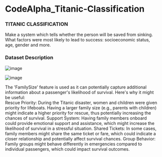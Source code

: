 # CodeAlpha_Titanic-Classification

### TITANIC CLASSIFICATION 

Make a system which tells whether the person will be saved from sinking. What factors were most likely to lead to success: socioeconomic status, age, gender and more.


### Dataset Description
![image](https://github.com/FjRabbi/CodeAlpha_Titanic-Classification/assets/72760867/0ab3450f-ba3e-414c-910e-de0a52af9c0d)
</br>

![image](https://github.com/FjRabbi/CodeAlpha_Titanic-Classification/assets/72760867/723980d3-bf25-44b3-ab27-0aaddf7a65fd)
</br>

The 'FamilySize' feature is used as it can potentially capture additional information about a passenger's likelihood of survival. Here's why it might be useful:
</br>
Rescue Priority: During the Titanic disaster, women and children were given priority for lifeboats. Having a larger family size (e.g., parents with children) might indicate a higher priority for rescue, thus potentially increasing the chances of survival.
Support System: Having family members onboard could provide emotional support and assistance, which might increase the likelihood of survival in a stressful situation.
Shared Tickets: In some cases, family members might share the same ticket or fare, which could indicate a closer relationship and potentially affect survival chances.
Group Behavior: Family groups might behave differently in emergencies compared to individual passengers, which could impact survival outcomes.
